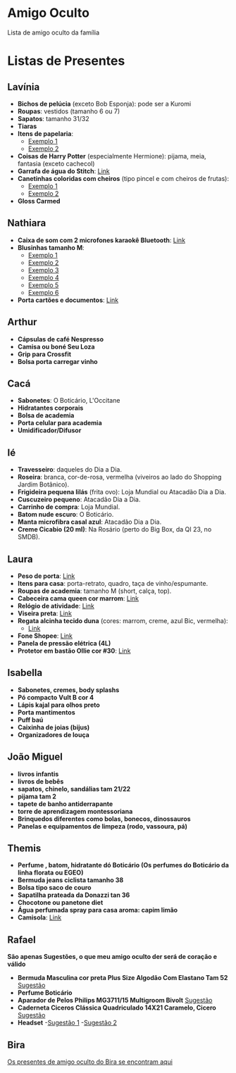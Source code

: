 # Amigo Oculto
Lista de amigo oculto da família


# Listas de Presentes

## Lavínia
- **Bichos de pelúcia** (exceto Bob Esponja): pode ser a Kuromi
- **Roupas**: vestidos (tamanho 6 ou 7)
- **Sapatos**: tamanho 31/32
- **Tiaras**
- **Itens de papelaria**:
  - [Exemplo 1](https://br.shp.ee/D6BM277)
  - [Exemplo 2](https://br.shp.ee/f48tRq1)
- **Coisas de Harry Potter** (especialmente Hermione): pijama, meia, fantasia (exceto cachecol)
- **Garrafa de água do Stitch**: [Link](https://br.shp.ee/JwrsFe2)
- **Canetinhas coloridas com cheiros** (tipo pincel e com cheiros de frutas):
  - [Exemplo 1](https://a.co/d/cptGhgi)
  - [Exemplo 2](https://br.shp.ee/c8rg4AR)
- **Gloss Carmed**

## Nathiara
- **Caixa de som com 2 microfones karaokê Bluetooth**: [Link](https://br.shp.ee/CJcfmxg)
- **Blusinhas tamanho M**:
  - [Exemplo 1](https://www.lojasrenner.com.br/p/-/A-897047275-br.lr?sku=897656572)
  - [Exemplo 2](https://www.lojasrenner.com.br/p/-/A-812466199-br.lr?sku=927440001)
  - [Exemplo 3](https://br.shp.ee/zXAEjVd)
  - [Exemplo 4](https://br.shp.ee/rDT39A7)
  - [Exemplo 5](https://br.shp.ee/NXHhqdx)
  - [Exemplo 6](https://br.shp.ee/gXMXrEu)
- **Porta cartões e documentos**: [Link](https://www.santalolla.com.br/porta-cartao-material-lizard-areia-2-1352068/p?skuId=893390)

## Arthur
- **Cápsulas de café Nespresso**
- **Camisa ou boné Seu Loza**
- **Grip para Crossfit**
- **Bolsa porta carregar vinho**

## Cacá
- **Sabonetes**: O Boticário, L'Occitane
- **Hidratantes corporais**
- **Bolsa de academia**
- **Porta celular para academia**
- **Umidificador/Difusor**

## Ié
- **Travesseiro**: daqueles do Dia a Dia.
- **Roseira**: branca, cor-de-rosa, vermelha (viveiros ao lado do Shopping Jardim Botânico).
- **Frigideira pequena lilás** (frita ovo): Loja Mundial ou Atacadão Dia a Dia.
- **Cuscuzeiro pequeno**: Atacadão Dia a Dia.
- **Carrinho de compra**: Loja Mundial.
- **Batom nude escuro**: O Boticário.
- **Manta microfibra casal azul**: Atacadão Dia a Dia.
- **Creme Cicabio (20 ml)**: Na Rosário (perto do Big Box, da QI 23, no SMDB).

## Laura
- **Peso de porta**: [Link](https://br.shp.ee/NeBNCw4)
- **Itens para casa**: porta-retrato, quadro, taça de vinho/espumante.
- **Roupas de academia**: tamanho M (short, calça, top).
- **Cabeceira cama queen cor marrom**: [Link](https://br.shp.ee/1GfQUSM)
- **Relógio de atividade**: [Link](https://br.shp.ee/KUT8baK)
- **Viseira preta**: [Link](https://br.shp.ee/AE4vNEG)
- **Regata alcinha tecido duna** (cores: marrom, creme, azul Bic, vermelha):
  - [Link](https://br.shp.ee/TgHsLyL)
- **Fone Shopee**: [Link](https://br.shp.ee/3G4meZN)
- **Panela de pressão elétrica (4L)**
- **Protetor em bastão Ollie cor #30**: [Link](https://meuollie.com.br/products/protetor-solar-bastao-com-cor-fps95?variant=40294280822826&country=BR&currency=BRL&utm_medium=product_sync&utm_source=google&utm_content=sag_organic&utm_campaign=sag_organic&utm_source=google&utm_medium=cpc&utm_campaign=Ollie_PerformanceMax_CustomerAcquisition&gad_source=1&gclid=Cj0KCQiAsOq6BhDuARIsAGQ4-ziM17KZYTUkvFur1O30q-MgCLW-DBseAGykH7u9ZQ_7c4pDqn5rr-0aAnQlEALw_wcB)

## Isabella

- **Sabonetes, cremes, body splashs**
- **Pó compacto Vult B cor 4**
- **Lápis kajal para olhos preto**
- **Porta mantimentos**
- **Puff baú**
- **Caixinha de joias (bijus)**
- **Organizadores de louça**

## João Miguel

- **livros infantis**
- **livros de bebês**
- **sapatos, chinelo, sandálias tam 21/22**
- **pijama tam 2**
- **tapete de banho antiderrapante**
- **torre de aprendizagem montessoriana**
- **Brinquedos diferentes como bolas, bonecos, dinossauros**
- **Panelas e equipamentos de limpeza (rodo, vassoura, pá)**

## Themis

- **Perfume , batom, hidratante dó Boticário (Os perfumes do Boticário da linha florata ou EGEO)**
- **Bermuda jeans ciclista tamanho 38**
- **Bolsa tipo saco de couro**
- **Sapatilha prateada da Donazzi tan 36**
- **Chocotone ou panetone diet**
- **Água perfumada spray para casa aroma: capim limão**
- **Camisola**: [Link](https://produto.mercadolivre.com.br/MLB-3907084309-camisola-hope-alcas-finas-em-viscose-e-renda-moon-l111650-_JM?attributes=COLOR_SECONDARY_COLOR:Uk9TQSBOQVRVUkFM)

## Rafael

  **São apenas Sugestões, o que meu amigo oculto der será de coração e válido**
- **Bermuda Masculina cor preta Plus Size Algodão Com Elastano Tam 52** [Sugestão](https://produto.mercadolivre.com.br/MLB-3658831026-bermuda-masculina-colorida-plus-size-algodo-com-elastano-_JM?attributes=SIZE:NTI=,COLOR_SECONDARY_COLOR:UHJldG8=)
- **Perfume Boticário**
- **Aparador de Pelos Philips MG3711/15 Multigroom Bivolt** [Sugestão](https://www.amazon.com.br/dp/B0791SL91G?ref=cm_sw_r_cso_wa_apan_dp_ZW8R15CEGK56ASDZN0Q0&ref_=cm_sw_r_cso_wa_apan_dp_ZW8R15CEGK56ASDZN0Q0&social_share=cm_sw_r_cso_wa_apan_dp_ZW8R15CEGK56ASDZN0Q0&starsLeft=1&skipTwisterOG=1)
- **Caderneta Ciceros Clássica Quadriculado 14X21 Caramelo, Cicero** [Sugestão](https://www.amazon.com.br/dp/B0CG2KC6GX?ref=cm_sw_r_cso_wa_apan_dp_X2QZ3S3P30GXQ5V30RYJ&ref_=cm_sw_r_cso_wa_apan_dp_X2QZ3S3P30GXQ5V30RYJ&social_share=cm_sw_r_cso_wa_apan_dp_X2QZ3S3P30GXQ5V30RYJ&starsLeft=1&skipTwisterOG=1)
- **Headset**
  -[Sugestão 1](https://www.mercadolivre.com.br/headset-gamer-profissional-onikuma-k1-b-camouflage-yellow/p/MLB14705580?attributes=COLOR:Camouflage)
  -[Sugestão 2](https://www.amazon.com.br/dp/B0C3BM9HNW?ref=cm_sw_r_cso_wa_apan_dp_6EH7KR4RZ34RZ5MQDVKX&ref_=cm_sw_r_cso_wa_apan_dp_6EH7KR4RZ34RZ5MQDVKX&social_share=cm_sw_r_cso_wa_apan_dp_6EH7KR4RZ34RZ5MQDVKX&starsLeft=1&skipTwisterOG=1)
  
## Bira

[Os presentes de amigo oculto do Bira se encontram aqui](https://linktr.ee/nataldobira)

